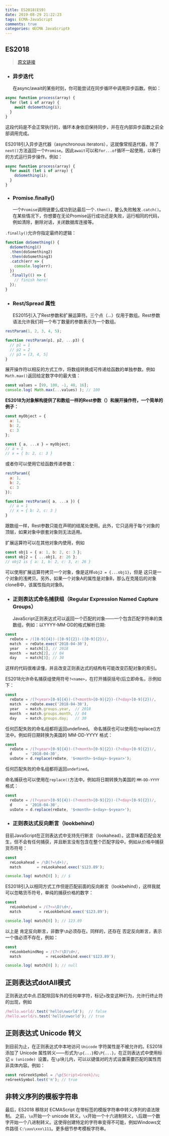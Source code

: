 ```yaml
---
title: ES2018(ES9)
date: 2019-08-29 21:22:23
tags: ECMA-JavaScript
comments: true
categories: 《ECMA JavaScript》
---
```


## ES2018
> [原文链接](https://juejin.im/post/5b2a186cf265da596d04a648#heading-7)


- ### 异步迭代
  在async/await的某些时刻，你可能尝试在同步循环中调用异步函数。例如：
```js
async function process(array) {
  for (let i of array) {
    await doSomething(i);
  }
}
```
这段代码是不会正常执行的，循环本身依旧保持同步，并在在内部异步函数之前全部调用完成。

ES2018引入异步迭代器（asynchronous iterators），这就像常规迭代器，除了`next()`方法返回一个`Promise`。因此`await`可以和`for...of`循环一起使用，以串行的方式运行异步操作。例如：
```js
async function process(array) {
  for await (let i of array) {
    doSomething(i);
  }
}
```

- ### Promise.finally()
  一个`Promise`调用链要么成功到达最后一个`.then()`，要么失败触发`.catch()`。在某些情况下，你想要在无论Promise运行成功还是失败，运行相同的代码，例如清除，删除对话，关闭数据库连接等。

`.finally()`允许你指定最终的逻辑：

```js
function doSomething() {
  doSomething1()
  .then(doSomething2)
  .then(doSomething3)
  .catch(err => {
    console.log(err);
  })
  .finally(() => {
    // finish here!
  });
}

```

- ### Rest/Spread 属性
  ES2015引入了Rest参数和扩展运算符。三个点（...）仅用于数组。Rest参数语法允许我们将一个布丁数量的参数表示为一个数组。
```js
restParam(1, 2, 3, 4, 5);

function restParam(p1, p2, ...p3) {
  // p1 = 1
  // p2 = 2
  // p3 = [3, 4, 5]
}
```
展开操作符以相反的方式工作，将数组转换成可传递给函数的单独参数。例如`Math.max()`返回给定数字中的最大值：
```js
const values = [99, 100, -1, 48, 16];
console.log( Math.max(...values) ); // 100
```
**ES2018为对象解构提供了和数组一样的Rest参数（）和展开操作符，一个简单的例子：**
```js
const myObject = {
  a: 1,
  b: 2,
  c: 3
};

const { a, ...x } = myObject;
// a = 1
// x = { b: 2, c: 3 }
```
或者你可以使用它给函数传递参数：
```js
restParam({
  a: 1,
  b: 2,
  c: 3
});

function restParam({ a, ...x }) {
  // a = 1
  // x = { b: 2, c: 3 }
}

```
跟数组一样，Rest参数只能在声明的结尾处使用。此外，它只适用于每个对象的顶层，如果对象中嵌套对象则无法适用。

扩展运算符可以在其他对象内使用，例如
```js
const obj1 = { a: 1, b: 2, c: 3 };
const obj2 = { ...obj1, z: 26 };
// obj2 is { a: 1, b: 2, c: 3, z: 26 }
```
可以使用扩展运算符拷贝一个对象，像是这样`obj2 = {...obj1}`，但是 这只是一个对象的浅拷贝。另外，如果一个对象A的属性是对象B，那么在克隆后的对象cloneB中，该属性指向对象B。

- ### 正则表达式命名捕获组（Regular Expression Named Capture Groups）
  JavaScript正则表达式可以返回一个匹配的对象——一个包含匹配字符串的类数组，例如：以YYYY-MM-DD的格式解析日期:

```js
const
  reDate = /([0-9]{4})-([0-9]{2})-([0-9]{2})/,
  match  = reDate.exec('2018-04-30'),
  year   = match[1], // 2018
  month  = match[2], // 04
  day    = match[3]; // 30
```
这样的代码很难读懂，并且改变正则表达式的结构有可能改变匹配对象的索引。

ES2018允许命名捕获组使用符号`?<name>`，在打开捕获括号(后立即命名，示例如下：
```js
const
  reDate = /(?<year>[0-9]{4})-(?<month>[0-9]{2})-(?<day>[0-9]{2})/,
  match  = reDate.exec('2018-04-30'),
  year   = match.groups.year,  // 2018
  month  = match.groups.month, // 04
  day    = match.groups.day;   // 30
```
任何匹配失败的命名组都将返回undefined。
命名捕获也可以使用在replace()方法中。例如将日期转换为美国的 MM-DD-YYYY 格式：
```js
const
  reDate = /(?<year>[0-9]{4})-(?<month>[0-9]{2})-(?<day>[0-9]{2})/,
  d      = '2018-04-30',
  usDate = d.replace(reDate, '$<month>-$<day>-$<year>');
```
任何匹配失败的命名组都将返回`undefined`。

命名捕获也可以使用在`replace()`方法中。例如将日期转换为美国的 `MM-DD-YYYY` 格式：
```js
const
  reDate = /(?<year>[0-9]{4})-(?<month>[0-9]{2})-(?<day>[0-9]{2})/,
  d      = '2018-04-30',
  usDate = d.replace(reDate, '$<month>-$<day>-$<year>');
```
- ### 正则表达式反向断言（lookbehind）

目前JavaScript在正则表达式中支持先行断言（lookahead）。这意味着匹配会发生，但不会有任何捕获，并且断言没有包含在整个匹配字段中。例如从价格中捕获货币符号：
```js
const
  reLookahead = /\D(?=\d+)/,
  match       = reLookahead.exec('$123.89');

console.log( match[0] ); // $
```
ES2018引入以相同方式工作但是匹配前面的反向断言（lookbehind），这样我就可以忽略货币符号，单纯的捕获价格的数字：
```js
const
  reLookbehind = /(?<=\D)\d+/,
  match        = reLookbehind.exec('$123.89');

console.log( match[0] ); // 123.89
```
以上是 肯定反向断言，非数字`\D`必须存在。同样的，还存在 否定反向断言，表示一个值必须不存在，例如：
```js
const
  reLookbehindNeg = /(?<!\D)\d+/,
  match           = reLookbehind.exec('$123.89');

console.log( match[0] ); // null

```

## 正则表达式dotAll模式
正则表达式中点.匹配除回车外的任何单字符，标记`s`改变这种行为，允许行终止符的出现，例如
```js
/hello.world/.test('hello\nworld');  // false
/hello.world/s.test('hello\nworld'); // true
```

## 正则表达式 Unicode 转义
到目前为止，在正则表达式中本地访问 `Unicode` 字符属性是不被允许的。ES2018添加了 Unicode 属性转义——形式为`\p{...}`和`\P{...}`，在正则表达式中使用标记 `u (unicode) `设置，在`\p`块儿内，可以以键值对的方式设置需要匹配的属性而非具体内容。例如：
```js
const reGreekSymbol = /\p{Script=Greek}/u;
reGreekSymbol.test('π'); // true
```
## 非转义序列的模板字符串

最后，ES2018 移除对 ECMAScript 在带标签的模版字符串中转义序列的语法限制。
之前，`\u`开始一个 unicode 转义，`\x`开始一个十六进制转义，`\`后跟一个数字开始一个八进制转义。这使得创建特定的字符串变得不可能，例如Windows文件路径 `C:\uuu\xxx\111`。更多细节参考模板字符串。